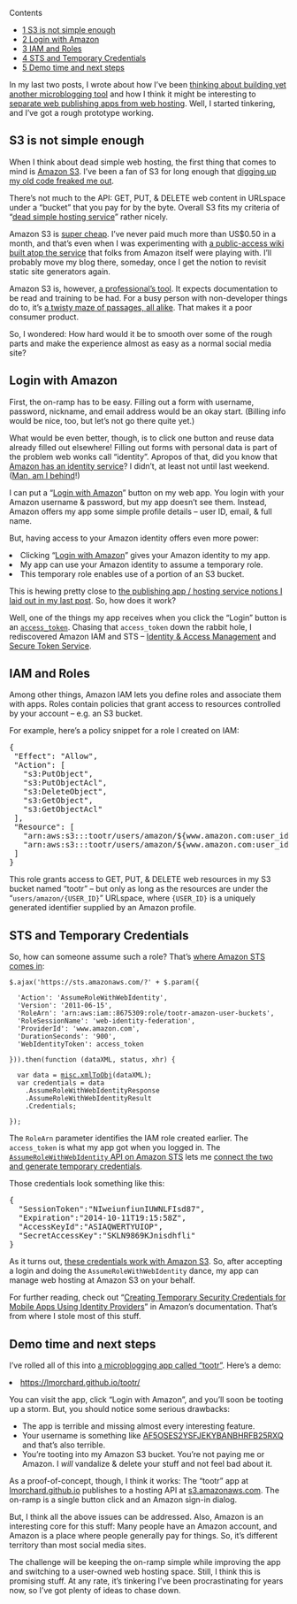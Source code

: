 <div id="toc_container" class="toc_wrap_right no_bullets">
  <p class="toc_title">
    Contents
  </p>
  
  <ul class="toc_list">
    <li>
      <a href="#S3_is_not_simple_enough"><span class="toc_number toc_depth_1">1</span> S3 is not simple enough</a>
    </li>
    <li>
      <a href="#Login_with_Amazon"><span class="toc_number toc_depth_1">2</span> Login with Amazon</a>
    </li>
    <li>
      <a href="#IAM_and_Roles"><span class="toc_number toc_depth_1">3</span> IAM and Roles</a>
    </li>
    <li>
      <a href="#STS_and_Temporary_Credentials"><span class="toc_number toc_depth_1">4</span> STS and Temporary Credentials</a>
    </li>
    <li>
      <a href="#Demo_time_and_next_steps"><span class="toc_number toc_depth_1">5</span> Demo time and next steps</a>
    </li>
  </ul>
</div>

In my last two posts, I wrote about how I&#8217;ve been [thinking about building yet another microblogging tool][1] and how I think it might be interesting to [separate web publishing apps from web hosting][2]. Well, I started tinkering, and I&#8217;ve got a rough prototype working.

<!--more-->

<h2 style="text-align: left;">
  <span id="S3_is_not_simple_enough">S3 is not simple enough</span>
</h2>

<p style="text-align: left;">
  When I think about dead simple web hosting, the first thing that comes to mind is <a href="http://aws.amazon.com/s3/">Amazon S3</a>. I&#8217;ve been a fan of S3 for long enough that <a href="https://twitter.com/lmorchard/status/518228792780005376">digging up my old code freaked me out</a>.
</p>

<p style="text-align: left;">
  There&#8217;s not much to the API: GET, PUT, & DELETE web content in URLspace under a &#8220;bucket&#8221; that you pay for by the byte. Overall S3 fits my criteria of &#8220;<a href="http://blog.lmorchard.com/2014/10/09/separating-publishing-from-hosting-on-the-web#p[IadIcc]">dead simple hosting service</a>&#8221; rather nicely.
</p>

<p style="text-align: left;">
  Amazon S3 is <a href="http://aws.amazon.com/s3/pricing/">super cheap</a>. I&#8217;ve never paid much more than US$0.50 in a month, and that&#8217;s even when I was experimenting with <a href="https://github.com/lmorchard/S3Ajax/blob/master/js/wiki.js">a public-access wiki built atop the service</a> that folks from Amazon itself were playing with. I&#8217;ll probably move my blog there, someday, once I get the notion to revisit static site generators again.
</p>

<p style="text-align: left;">
  Amazon S3 is, however, <a href="http://www.team.net/mjb/hawg.html">a professional&#8217;s tool</a>. It expects documentation to be read and training to be had. For a busy person with non-developer things do to, it&#8217;s <a href="http://en.wikipedia.org/wiki/Colossal_Cave_Adventure">a twisty maze of passages, all alike</a>. That makes it a poor consumer product.
</p>

So, I wondered: How hard would it be to smooth over some of the rough parts and make the experience almost as easy as a normal social media site?

<h2 style="text-align: left;">
  <span id="Login_with_Amazon">Login with Amazon</span>
</h2>

<p style="text-align: left;">
  First, the on-ramp has to be easy. Filling out a form with username, password, nickname, and email address would be an okay start. (Billing info would be nice, too, but let&#8217;s not go there quite yet.)
</p>

<p style="text-align: left;">
  What would be even better, though, is to click one button and reuse data already filled out elsewhere! Filling out forms with personal data is part of the problem web wonks call &#8220;identity&#8221;. Apropos of that, did you know that <a href="http://login.amazon.com/website">Amazon has an identity service</a>? I didn&#8217;t, at least not until last weekend. (<a href="http://mobile.awsblog.com/post/Tx3UKF4SV4V0LV3/Announcing-Web-Identity-Federation">Man, am I behind</a>!)
</p>

<p style="text-align: left;">
  I can put a &#8220;<a href="http://login.amazon.com/">Login with Amazon</a>&#8221; button on my web app. You login with your Amazon username & password, but my app doesn&#8217;t see them. Instead, Amazon offers my app some simple profile details &#8211; user ID, email, & full name.
</p>

<p style="text-align: left;">
  But, having access to your Amazon identity offers even more power:
</p>

<li style="text-align: left;">
  Clicking &#8220;<a href="http://login.amazon.com/">Login with Amazon</a>&#8221; gives your Amazon identity to my app.
</li>
<li style="text-align: left;">
  My app can use your Amazon identity to assume a temporary role.
</li>
<li style="text-align: left;">
  This temporary role enables use of a portion of an S3 bucket.
</li>

<p style="text-align: left;">
  This is hewing pretty close to <a href="http://blog.lmorchard.com/2014/10/09/separating-publishing-from-hosting-on-the-web">the publishing app / hosting service notions I laid out in my last post</a>. So, how does it work?
</p>

<p style="text-align: left;">
  Well, one of the things my app receives when you click the &#8220;Login&#8221; button is an <a href="http://login.amazon.com/glossary#access_token"><code>access_token</code></a>. Chasing that <code>access_token</code> down the rabbit hole, I rediscovered Amazon IAM and STS &#8211; <a href="http://aws.amazon.com/iam/">Identity & Access Management</a> and <a href="http://docs.aws.amazon.com/STS/latest/APIReference/Welcome.html">Secure Token Service</a>.
</p>

<h2 style="text-align: left;">
  <span id="IAM_and_Roles">IAM and Roles</span>
</h2>

<p style="text-align: left;">
  Among other things, Amazon IAM lets you define roles and associate them with apps. Roles contain policies that grant access to resources controlled by your account &#8211; e.g. an S3 bucket.
</p>

<p style="text-align: left;">
  For example, here&#8217;s a policy snippet for a role I created on IAM:
</p>

<pre class="language-javascript" style="text-align: left;">{
 "Effect": "Allow",
 "Action": [
   "s3:PutObject",
   "s3:PutObjectAcl",
   "s3:DeleteObject",
   "s3:GetObject",
   "s3:GetObjectAcl"
 ],
 "Resource": [
   "arn:aws:s3:::tootr/users/amazon/${www.amazon.com:user_id}",
   "arn:aws:s3:::tootr/users/amazon/${www.amazon.com:user_id}/*"
 ]
}</pre>

<p style="text-align: left;">
  This role grants access to GET, PUT, & DELETE web resources in my S3 bucket named &#8220;tootr&#8221; &#8211; but only as long as the resources are under the &#8220;<code>users/amazon/{USER_ID}</code>&#8221; URLspace, where <code>{USER_ID}</code> is a uniquely generated identifier supplied by an Amazon profile.
</p>

<h2 style="text-align: left;">
  <span id="STS_and_Temporary_Credentials">STS and Temporary Credentials</span>
</h2>

<p style="text-align: left;">
  So, how can someone assume such a role? That&#8217;s <a href="https://github.com/lmorchard/tootr/blob/master/src/javascript/publishers/AmazonS3.js#L103">where Amazon STS comes in</a>:
</p>

<pre style="text-align: left;"><code class="language-javascript">$.ajax('https://sts.amazonaws.com/?' + $.param({

  'Action': 'AssumeRoleWithWebIdentity',
  'Version': '2011-06-15',
  'RoleArn': 'arn:aws:iam::8675309:role/tootr-amazon-user-buckets',
  'RoleSessionName': 'web-identity-federation',
  'ProviderId': 'www.amazon.com',
  'DurationSeconds': '900',
  'WebIdentityToken': access_token

})).then(function (dataXML, status, xhr) {

  var data = <a href="https://github.com/lmorchard/tootr/blob/master/src/javascript/misc.js#L11">misc.xmlToObj</a>(dataXML);
  var credentials = data
    .AssumeRoleWithWebIdentityResponse
    .AssumeRoleWithWebIdentityResult
    .Credentials;

});</code></pre>

<p style="text-align: left;">
  The <code>RoleArn</code> parameter identifies the IAM role created earlier. The <code>access_token</code> is what my app got when you logged in. The <a href="http://docs.aws.amazon.com/STS/latest/APIReference/API_AssumeRoleWithWebIdentity.html"><code>AssumeRoleWithWebIdentity</code> API on Amazon STS</a> lets me <a href="https://github.com/lmorchard/tootr/blob/master/src/javascript/publishers/AmazonS3.js#L103">connect the two and generate temporary credentials</a>.
</p>

<p style="text-align: left;">
  Those credentials look something like this:
</p>

<pre class="language-javascript" style="text-align: left;">{
  "SessionToken":"NIweiunfiunIUWNLFIsd87",
  "Expiration":"2014-10-11T19:15:58Z",
  "AccessKeyId":"ASIAQWERTYUIOP",
  "SecretAccessKey":"SKLN9869KJnisdhfli"
}</pre>

<p style="text-align: left;">
  As it turns out, <a href="https://github.com/lmorchard/tootr/blob/master/src/javascript/publishers/AmazonS3.js#L148">these credentials work with Amazon S3</a>. So, after accepting a login and doing the <code>AssumeRoleWithWebIdentity</code> dance, my app can manage web hosting at Amazon S3 on your behalf.
</p>

<p style="text-align: left;">
  For further reading, check out &#8220;<a href="docs.aws.amazon.com/STS/latest/UsingSTS/CreatingWIF.html">Creating Temporary Security Credentials for Mobile Apps Using Identity Providers</a>&#8221; in Amazon&#8217;s documentation. That&#8217;s from where I stole most of this stuff.
</p>

<h2 style="text-align: left;">
  <span id="Demo_time_and_next_steps">Demo time and next steps</span>
</h2>

<p style="text-align: left;">
  I&#8217;ve rolled all of this into <a href="https://github.com/lmorchard/tootr">a microblogging app called &#8220;tootr&#8221;</a>. Here&#8217;s a demo:
</p>

<li style="text-align: left;">
  <a href="https://lmorchard.github.io/tootr/">https://lmorchard.github.io/tootr/</a>
</li>

You can visit the app, click &#8220;Login with Amazon&#8221;, and you&#8217;ll soon be tooting up a storm. But, you should notice some serious drawbacks:

*   The app is terrible and missing almost every interesting feature.
*   Your username is something like [AF5OSES2YSFJEKYBANBHRFB25RXQ][3] and that&#8217;s also terrible.
*   You&#8217;re tooting into my Amazon S3 bucket. You&#8217;re not paying me or Amazon. I *will* vandalize & delete your stuff and not feel bad about it.

As a proof-of-concept, though, I think it works: The &#8220;tootr&#8221; app at [lmorchard.github.io][4] publishes to a hosting API at [s3.amazonaws.com][5]. The on-ramp is a single button click and an Amazon sign-in dialog.

But, I think all the above issues can be addressed. Also, Amazon is an interesting core for this stuff: Many people have an Amazon account, and Amazon is a place where people generally pay for things. So, it&#8217;s different territory than most social media sites.

The challenge will be keeping the on-ramp simple while improving the app and switching to a user-owned web hosting space. Still, I think this is promising stuff. At any rate, it&#8217;s tinkering I&#8217;ve been procrastinating for years now, so I&#8217;ve got plenty of ideas to chase down.

 [1]: http://blog.lmorchard.com/2014/10/08/microblogging-like-its-2002
 [2]: http://blog.lmorchard.com/2014/10/09/separating-publishing-from-hosting-on-the-web
 [3]: https://tootr.s3.amazonaws.com/users/amazon/amzn1.account.AF5OSES2YSFJEKYBANBHRFB25RXQ/index.html
 [4]: https://lmorchard.github.io/tootr/
 [5]: http://s3.amazonaws.com

